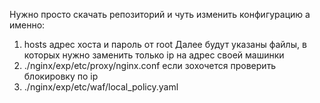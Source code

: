 Нужно просто скачать репозиторий и чуть изменить конфигурацию
а именно:
1) hosts адрес хоста и пароль от root
Далее будут указаны файлы, в которых нужно заменить только ip на адрес своей машинки
2) ./nginx/exp/etc/proxy/nginx.conf если зохочется проверить блокировку по ip
3) ./nginx/exp/etc/waf/local_policy.yaml
